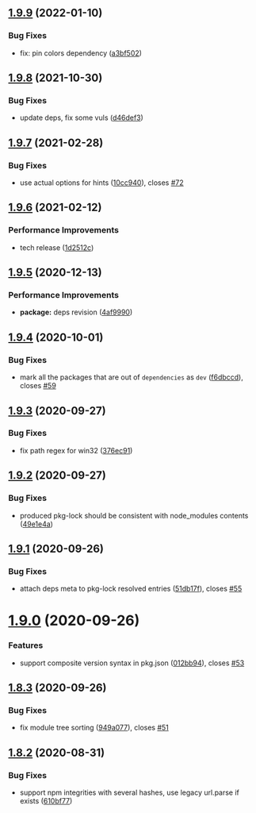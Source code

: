 ## [1.9.9](https://github.com/imsnif/synp/compare/v1.9.8...v1.9.9) (2022-01-10)

### Bug Fixes
* fix: pin colors dependency ([a3bf502](https://github.com/imsnif/synp/commit/a3bf502267a238ecfc71204185f63e5113bf7188))


## [1.9.8](https://github.com/imsnif/synp/compare/v1.9.7...v1.9.8) (2021-10-30)


### Bug Fixes

* update deps, fix some vuls ([d46def3](https://github.com/imsnif/synp/commit/d46def3bd54c63318d9148a778be5f9ddf248527))

## [1.9.7](https://github.com/imsnif/synp/compare/v1.9.6...v1.9.7) (2021-02-28)


### Bug Fixes

* use actual options for hints ([10cc940](https://github.com/imsnif/synp/commit/10cc94087df6e3a9cf6d9639c8ac18ed5e9adec3)), closes [#72](https://github.com/imsnif/synp/issues/72)

## [1.9.6](https://github.com/imsnif/synp/compare/v1.9.5...v1.9.6) (2021-02-12)


### Performance Improvements

* tech release ([1d2512c](https://github.com/imsnif/synp/commit/1d2512ca3de5ffe96d0b8ff4c63efc220c6bc202))

## [1.9.5](https://github.com/imsnif/synp/compare/v1.9.4...v1.9.5) (2020-12-13)


### Performance Improvements

* **package:** deps revision ([4af9990](https://github.com/imsnif/synp/commit/4af9990063377b5cc2d32b9d6931ac6b1405408c))

## [1.9.4](https://github.com/imsnif/synp/compare/v1.9.3...v1.9.4) (2020-10-01)


### Bug Fixes

* mark all the packages that are out of `dependencies` as `dev` ([f6dbccd](https://github.com/imsnif/synp/commit/f6dbccd45ed904a05df4aac2b072359e688734ef)), closes [#59](https://github.com/imsnif/synp/issues/59)

## [1.9.3](https://github.com/imsnif/synp/compare/v1.9.2...v1.9.3) (2020-09-27)


### Bug Fixes

* fix path regex for win32 ([376ec91](https://github.com/imsnif/synp/commit/376ec9131dd7b66ccca11b709faf36804b6ac906))

## [1.9.2](https://github.com/imsnif/synp/compare/v1.9.1...v1.9.2) (2020-09-27)


### Bug Fixes

* produced pkg-lock should be consistent with node_modules contents ([49e1e4a](https://github.com/imsnif/synp/commit/49e1e4a7d2584a85ab88ccac318c1c1ae94ebbdf))

## [1.9.1](https://github.com/imsnif/synp/compare/v1.9.0...v1.9.1) (2020-09-26)


### Bug Fixes

* attach deps meta to pkg-lock resolved entries ([51db17f](https://github.com/imsnif/synp/commit/51db17f4ed03b4eadc21337617572d6a648a3b22)), closes [#55](https://github.com/imsnif/synp/issues/55)

# [1.9.0](https://github.com/imsnif/synp/compare/v1.8.3...v1.9.0) (2020-09-26)


### Features

* support composite version syntax in pkg.json ([012bb94](https://github.com/imsnif/synp/commit/012bb946fa4e8df127112c670a6328daae8602d5)), closes [#53](https://github.com/imsnif/synp/issues/53)

## [1.8.3](https://github.com/imsnif/synp/compare/v1.8.2...v1.8.3) (2020-09-26)


### Bug Fixes

* fix module tree sorting ([949a077](https://github.com/imsnif/synp/commit/949a077830001e2b321593c9cd83a46de6f31df6)), closes [#51](https://github.com/imsnif/synp/issues/51)

## [1.8.2](https://github.com/imsnif/synp/compare/v1.8.1...v1.8.2) (2020-08-31)


### Bug Fixes

* support npm integrities with several hashes, use legacy url.parse if exists ([610bf77](https://github.com/imsnif/synp/commit/610bf77cea08ef5d89476caf287e48effa9db011))
